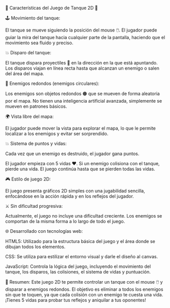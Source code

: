 🚀 Características del Juego de Tanque 2D 🏰

🕹️ Movimiento del tanque:

El tanque se mueve siguiendo la posición del mouse 🖱️. El jugador puede guiar la mira del tanque hacia cualquier parte de la pantalla, haciendo que el movimiento sea fluido y preciso.

💥 Disparo del tanque:

El tanque dispara proyectiles 🔫 en la dirección en la que está apuntando. Los disparos viajan en línea recta hasta que alcanzan un enemigo o salen del área del mapa.

🔵 Enemigos redondos (enemigos circulares):

Los enemigos son objetos redondos 🟠 que se mueven de forma aleatoria por el mapa. No tienen una inteligencia artificial avanzada, simplemente se mueven en patrones básicos.

🌍 Vista libre del mapa:

El jugador puede mover la vista para explorar el mapa, lo que le permite localizar a los enemigos y evitar ser sorprendido.

💥 Sistema de puntos y vidas:

Cada vez que un enemigo es destruido, el jugador gana puntos.

El jugador empieza con 5 vidas ❤️. Si un enemigo colisiona con el tanque, pierde una vida. El juego continúa hasta que se pierden todas las vidas.

🎮 Estilo de juego 2D:

El juego presenta gráficos 2D simples con una jugabilidad sencilla, enfocándose en la acción rápida y en los reflejos del jugador.

⚔️ Sin dificultad progresiva:

Actualmente, el juego no incluye una dificultad creciente. Los enemigos se comportan de la misma forma a lo largo de todo el juego.

🌐 Desarrollado con tecnologías web:

HTML5: Utilizado para la estructura básica del juego y el área donde se dibujan todos los elementos.

CSS: Se utiliza para estilizar el entorno visual y darle el diseño al canvas.

JavaScript: Controla la lógica del juego, incluyendo el movimiento del tanque, los disparos, las colisiones, el sistema de vidas y puntuación.

🚀 Resumen: Este juego 2D te permite controlar un tanque con el mouse 🖱️ y disparar a enemigos redondos. El objetivo es eliminar a todos los enemigos sin que te toquen, ya que cada colisión con un enemigo te cuesta una vida. ¡Tienes 5 vidas para probar tus reflejos y aniquilar a tus oponentes!
